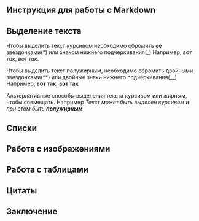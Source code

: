 ## Инструкция для работы с Markdown

## Выделение текста
Чтобы выделить текст курсивом необходимо обромить её звездочками(*) или знаком нижнего подчеркивания(_) Например, *вот так*, _вот так_.

Чтобы выделить текст полужирным, необходимо обромить двойными звездочками(**) или двойные знаки нижнего подчеркивания(__) Например, **вот так**, __вот так__

Альтернативные способы выделения текста курсивом или жирным, чтобы совмещать. Например _Текст может быть выделен курсивом и при этом быть **полужирным**_

## Списки

## Работа с изображениями

## Работа с таблицами

## Цитаты

## Заключение